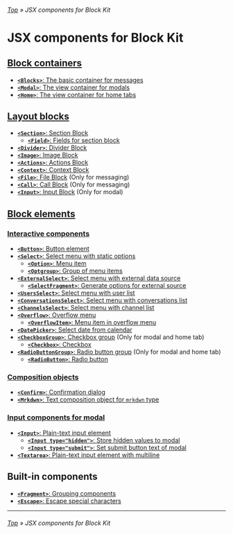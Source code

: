###### [Top](../README.md) &raquo; JSX components for Block Kit

# JSX components for Block Kit

## **[Block containers](block-containers.md)**

- [**`<Blocks>`**: The basic container for messages](block-containers.md#blocks)
- [**`<Modal>`**: The view container for modals](block-containers.md#modal)
- [**`<Home>`**: The view container for home tabs](block-containers.md#home)

## **[Layout blocks](layout-blocks.md)**

- [**`<Section>`**: Section Block](layout-blocks.md#section)
  - [**`<Field>`**: Fields for section block](layout-blocks.md#field)
- [**`<Divider>`**: Divider Block](layout-blocks.md#divider)
- [**`<Image>`**: Image Block](layout-blocks.md#image)
- [**`<Actions>`**: Actions Block](layout-blocks.md#actions)
- [**`<Context>`**: Context Block](layout-blocks.md#context)
- [**`<File>`**: File Block](layout-blocks.md#file) (Only for messaging)
- [**`<Call>`**: Call Block](layout-blocks.md#call) (Only for messaging)
- [**`<Input>`**: Input Block](layout-blocks.md#input) (Only for modal)

## **[Block elements](block-elements.md)**

### **[Interactive components](block-elements.md#interactive-components)**

- [**`<Button>`**: Button element](block-elements.md#button)
- [**`<Select>`**: Select menu with static options](block-elements.md#select)
  - [**`<Option>`**: Menu item](block-elements.md#option)
  - [**`<Optgroup>`**: Group of menu items](block-elements.md#optgroup)
- [**`<ExternalSelect>`**: Select menu with external data source](block-elements.md#external-select)
  - [**`<SelectFragment>`**: Generate options for external source](block-elements.md#select-fragment)
- [**`<UsersSelect>`**: Select menu with user list](block-elements.md#users-select)
- [**`<ConversationsSelect>`**: Select menu with conversations list](block-elements.md#conversations-select)
- [**`<ChannelsSelect>`**: Select menu with channel list](block-elements.md#channels-select)
- [**`<Overflow>`**: Overflow menu](block-elements.md#overflow)
  - [**`<OverflowItem>`**: Menu item in overflow menu](block-elements.md#overflow-item)
- [**`<DatePicker>`**: Select date from calendar](block-elements.md#date-picker)
- [**`<CheckboxGroup>`**: Checkbox group](block-elements.md#checkbox-group) (Only for modal and home tab)
  - [**`<Checkbox>`**: Checkbox](block-elements.md#checkbox)
- [**`<RadioButtonGroup>`**: Radio button group](block-elements.md#radio-button-group) (Only for modal and home tab)
  - [**`<RadioButton>`**: Radio button](block-elements.md#radio-button)

### **[Composition objects](block-elements.md#composition-objects)**

- [**`<Confirm>`**: Confirmation dialog](block-elements.md#confirm)
- [**`<Mrkdwn>`**: Text composition object for `mrkdwn` type](block-elements.md#mrkdwn)

### **[Input components for modal](block-elements.md#input-components-for-modal)**

- [**`<Input>`**: Plain-text input element](block-elements.md#input)
  - [**`<Input type="hidden">`**: Store hidden values to modal](block-elements.md#input-hidden)
  - [**`<Input type="submit">`**: Set submit button text of modal](block-elements.md#input-submit)
- [**`<Textarea>`**: Plain-text input element with multiline](block-elements.md#textarea)

## Built-in components

- [**`<Fragment>`**: Grouping components](../README.md#fragments)
- [**`<Escape>`**: Escape special characters](about-escape-and-exact-mode.md#escape)

---

###### [Top](../README.md) &raquo; JSX components for Block Kit
